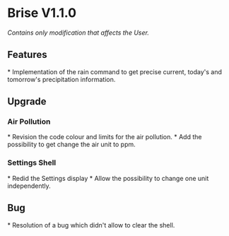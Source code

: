 <H1>Brise V1.1.0</H1>

<i>Contains only modification that affects the User.</i>

<H2>Features</H2>
* Implementation of the rain command to get precise current, today's and tomorrow's precipitation information. <br>

<H2>Upgrade</H2>
<h3>Air Pollution </h3>
* Revision the code colour and limits for the air pollution.
* Add the possibility to get change the air unit to ppm.

<h3>Settings Shell </h3>
* Redid the Settings display
* Allow the possibility to change one unit independently.

<H2>Bug</H2>
* Resolution of a bug which didn't allow to clear the shell.
